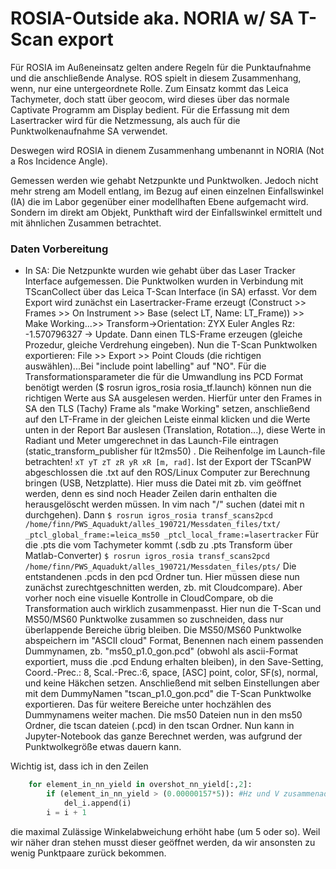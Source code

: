 # ROSIA-Outside aka. NORIA w/ SA T-Scan export

Für ROSIA im Außeneinsatz gelten andere Regeln für die Punktaufnahme und die anschließende Analyse. ROS spielt in diesem Zusammenhang, wenn, nur eine untergeordnete Rolle.
Zum Einsatz kommt das Leica Tachymeter, doch statt über geocom, wird dieses über das normale Captivate Programm am Display bedient. 
Für die Erfassung mit dem Lasertracker wird für die Netzmessung, als auch für die Punktwolkenaufnahme SA verwendet. 

Deswegen wird ROSIA in dienem Zusammenhang umbenannt in NORIA (Not a Ros Incidence Angle).

Gemessen werden wie gehabt Netzpunkte und Punktwolken. Jedoch nicht mehr streng am Modell entlang, im Bezug auf einen einzelnen Einfallswinkel (IA) die im Labor 
gegenüber einer modellhaften Ebene aufgemacht wird. Sondern im direkt am Objekt, Punkthaft wird der Einfallswinkel ermittelt und mit ähnlichen Zusammen betrachtet.

### Daten Vorbereitung

* In SA: Die Netzpunkte wurden wie gehabt über das Laser Tracker Interface aufgemessen. Die Punktwolken wurden in Verbindung mit TScanCollect über das Leica T-Scan
Interface (in SA) erfasst. Vor dem Export wird zunächst ein Lasertracker-Frame erzeugt (Construct >> Frames >> On Instrument >> Base (select LT, Name: LT_Frame)) >> 
Make Working...>> Transform->Orientation: ZYX Euler Angles Rz: -1.570796327 -> Update. Dann einen TLS-Frame erzeugen (gleiche Prozedur, gleiche Verdrehung eingeben).
Nun die T-Scan Punktwolken exportieren: File >> Export >> Point Clouds (die richtigen auswählen)...Bei "include point labelling" auf "NO".
Für die Transformationsparameter die für die Umwandlung ins PCD Format benötigt werden ($ rosrun igros_rosia rosia_tf.launch) können nun die richtigen Werte 
aus SA ausgelesen werden. Hierfür unter den Frames in SA den TLS (Tachy) Frame als "make Working" setzen, anschließend auf den LT-Frame in der gleichen Leiste einmal
klicken und die Werte unten in der Report Bar auslesen (Translation, Rotation...), diese Werte in Radiant und Meter umgerechnet in das Launch-File eintragen 
(static_transform_publisher für lt2ms50) . Die Reihenfolge im Launch-file betrachten! `xT yT zT zR yR xR [m, rad]`.
Ist der Export der TScanPW abgeschlossen die .txt auf den ROS/Linux Computer zur Berechnung bringen (USB, Netzplatte).
Hier muss die Datei mit zb. vim geöffnet werden, denn es sind noch Header Zeilen darin enthalten die herausgelöscht werden müssen.
In vim nach "\/\" suchen (datei mit n durchgehen).
Dann `$ rosrun igros_rosia transf_scans2pcd /home/finn/PWS_Aquadukt/alles_190721/Messdaten_files/txt/ _ptcl_global_frame:=leica_ms50 _ptcl_local_frame:=lasertracker`
Für die .pts die vom Tachymeter kommt (.sdb zu .pts Transform über Matlab-Converter) `$ rosrun igros_rosia transf_scans2pcd /home/finn/PWS_Aquadukt/alles_190721/Messdaten_files/pts/`
Die entstandenen .pcds in den pcd Ordner tun. Hier müssen diese nun zunächst zurechtgeschnitten werden, zb. mit Cloudcompare).
Aber vorher noch eine visuelle Kontrolle in CloudCompare, ob die Transformation auch wirklich zusammenpasst.
Hier nun die T-Scan und MS50/MS60 Punktwolke zusammen so zuschneiden, dass nur überlappende Bereiche übrig bleiben.
Die MS50/MS60 Punktwolke abspeichern im "ASCII cloud" Format, Benennen nach einem passenden Dummynamen, zb. "ms50_p1.0_gon.pcd" (obwohl als ascii-Format exportiert, muss die .pcd Endung erhalten bleiben), in den Save-Setting, Coord.-Prec.: 8, Scal.-Prec.:6, space, [ASC] point, color, SF(s), normal, und keine Häkchen setzen. Anschließend mit selben Einstellungen aber mit dem DummyNamen "tscan_p1.0_gon.pcd" die T-Scan Punktwolke exportieren. Das für weitere Bereiche unter hochzählen des Dummynamens weiter machen. 
Die ms50 Dateien nun in den ms50 Ordner, die tscan dateien (.pcd) in den tscan Ordner. Nun kann in Jupyter-Notebook das ganze Berechnet werden, was aufgrund der Punktwolkegröße etwas dauern kann.


Wichtig ist, dass ich in den Zeilen 
```python
    for element_in_nn_yield in overshot_nn_yield[:,2]:
        if (element_in_nn_yield > (0.00000157*5)): #Hz und V zusammenaddiert (dist) 
            del_i.append(i)
        i = i + 1
```
die maximal Zulässige Winkelabweichung erhöht habe (um 5 oder so). Weil wir näher dran stehen musst dieser geöffnet werden, da wir ansonsten zu wenig Punktpaare zurück bekommen.



